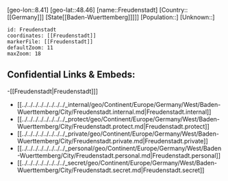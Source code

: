 ﻿---
location: [48.46,8.41]
mapzoom: [7,12] 
mapmarker: city 
type: City
tags:
- geo/City


SpocWebEntityId: 30265
isDeleted: false
confidential: public

---
[geo-lon::8.41]
[geo-lat::48.46]
[name::Freudenstadt]
[Country::[[Germany]]]
[State[[Baden-Wuerttemberg]]]]]
[Population::]
[Unknown::]


```leaflet
id: Freudenstadt
coordinates: [[Freudenstadt]]
markerFile: [[Freudenstadt]]
defaultZoom: 11 
maxZoom: 18
```


## Confidential Links & Embeds: 
-[[Freudenstadt|Freudenstadt]]] 
- [[../../../../../../../../_internal/geo/Continent/Europe/Germany/West/Baden-Wuerttemberg/City/Freudenstadt.internal.md|Freudenstadt.internal]] 
- [[../../../../../../../../_protect/geo/Continent/Europe/Germany/West/Baden-Wuerttemberg/City/Freudenstadt.protect.md|Freudenstadt.protect]] 
- [[../../../../../../../../_private/geo/Continent/Europe/Germany/West/Baden-Wuerttemberg/City/Freudenstadt.private.md|Freudenstadt.private]] 
- [[../../../../../../../../_personal/geo/Continent/Europe/Germany/West/Baden-Wuerttemberg/City/Freudenstadt.personal.md|Freudenstadt.personal]] 
- [[../../../../../../../../_secret/geo/Continent/Europe/Germany/West/Baden-Wuerttemberg/City/Freudenstadt.secret.md|Freudenstadt.secret]] 
